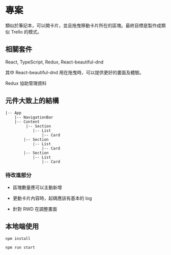 # 專案

類似於筆記本，可以開卡片，並且拖曳移動卡片所在的區塊。最終目標是製作成類似 Trello 的模式。

## 相關套件

React, TypeScript, Redux, React-beautiful-dnd

其中 React-beautiful-dnd 用在拖曳時，可以提供更好的畫面及體驗。

Redux 協助管理資料

## 元件大致上的結構

    |-- App
        |-- NavigationBar
        |-- Content
             |-- Section
                |-- List
                    |-- Card
            |-- Section
                |-- List
                    |-- Card
            |-- Section
                |-- List
                    |-- Card

### 待改進部分

- 區塊數量應可以主動新增

- 更動卡片內容時，起碼應該有基本的 log

- 針對 RWD 在調整畫面

## 本地端使用

`npm install`

`npm run start`
